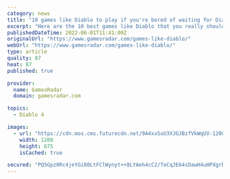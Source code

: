 ```yaml
---
category: news
title: "10 games like Diablo to play if you're bored of waiting for Diablo 4"
excerpt: "Here are the 10 best games like Diablo that you really should play, especially if you're getting a little bored of waiting for Diablo 4 to release. While Diablo Immortal for mobile and PC certainly ..."
publishedDateTime: 2022-06-01T11:41:00Z
originalUrl: "https://www.gamesradar.com/games-like-diablo/"
webUrl: "https://www.gamesradar.com/games-like-diablo/"
type: article
quality: 87
heat: 87
published: true

provider:
  name: GamesRadar
  domain: gamesradar.com

topics:
  - Diablo 4

images:
  - url: "https://cdn.mos.cms.futurecdn.net/9A4xxSuU3XJGJBzfVkWqUV-1200-80.jpg"
    width: 1200
    height: 675
    isCached: true

secured: "PQ5Gpz0Rc4jeYGi80LtFClWynyt++8LYAeh4cC2/TeCqJE64sDawH4uHPXgrbv0+Kh+ys31OTv/gpAa8ZMEIpJfKC7FviJcZPy9Mw/8QNiybiVYKixvf+ubDF8bcjfQlPMnuudL7YXfJmcehVPoMBaGjl2gNeQ6ZGTxL49KBtZRAaxFtT3lKTLhLVH4RaT42uiX0tTFspKNhofUOQIdPSVOBYbfVbJB4S53GeCiJJogc2cYhl7r+laQvgXh//Y3GTsO0ktda35FvpmWSlzgwmqBYwleNT1N2TOqBM8vyH8SEA+J6oQiN2bxzaorRxFqUURMFG3DNPbGfYm5tk+AWjVxKO1pufD7HSw+tUnIe5xw=;ptP4fZMIpfv1p1grouyg/Q=="
---
```


